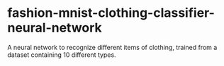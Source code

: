 # fashion-mnist-clothing-classifier-neural-network
 A neural network to recognize different items of clothing, trained from a dataset containing 10 different types.
